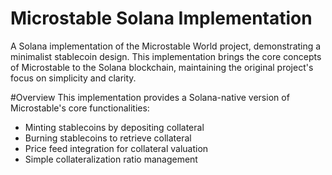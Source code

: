 # Microstable Solana Implementation
A Solana implementation of the Microstable World project, demonstrating a minimalist stablecoin design. This implementation brings the core concepts of Microstable to the Solana blockchain, maintaining the original project's focus on simplicity and clarity.

#Overview
This implementation provides a Solana-native version of Microstable's core functionalities:

 - Minting stablecoins by depositing collateral
 - Burning stablecoins to retrieve collateral
 - Price feed integration for collateral valuation
 - Simple collateralization ratio management
